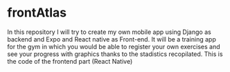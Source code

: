 # frontAtlas
In this repository I will try to create my own mobile app using Django as backend and Expo and React native as Front-end. It will be a training app for the gym in which you would be able to register your own exercises and see your progress with graphics thanks to the stadistics recopilated. This is the code of the frontend part (React Native)
